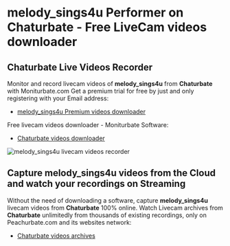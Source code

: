 # melody_sings4u Performer on Chaturbate - Free LiveCam videos downloader

## Chaturbate Live Videos Recorder

Monitor and record livecam videos of **melody_sings4u** from **Chaturbate** with Moniturbate.com
Get a premium trial for free by just and only registering with your Email address:
* [melody_sings4u Premium videos downloader](https://moniturbate.com/request-demo-licence-key.html)

Free livecam videos downloader - Moniturbate Software:
* [Chaturbate videos downloader](https://moniturbate.com/moniturbate-download-software.html)

![melody_sings4u livecam videos recorder](https://peachurnet.com/templates/moniturbate-software.png)


## Capture melody_sings4u videos from the Cloud and watch your recordings on Streaming

Without the need of downloading a software, capture **melody_sings4u** livecam videos from **Chaturbate** 100% online.
Watch Livecam archives from **Chaturbate** unlimitedly from thousands of existing recordings, only on Peachurbate.com and its websites network:
* [Chaturbate videos archives](https://peachurnet.com/)